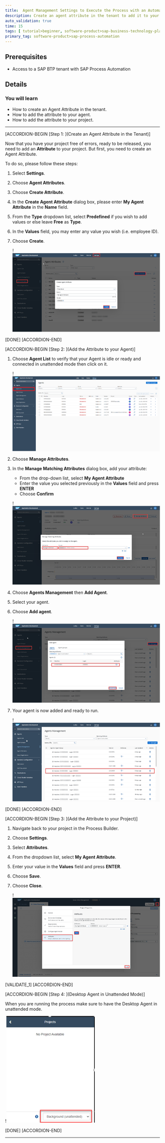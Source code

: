 ```yaml
---
title:  Agent Management Settings to Execute the Process with an Automation
description: Create an agent attribute in the tenant to add it to your agent and project
auto_validation: true
time: 15
tags: [ tutorial>beginner, software-product>sap-business-technology-platform]
primary_tag: software-product>sap-process-automation
---
```


## Prerequisites
 - Access to a SAP BTP tenant with SAP Process Automation

## Details
### You will learn
  - How to create an Agent Attribute in the tenant.
  - How to add the attribute to your agent.
  - How to add the attribute to your project.

---

[ACCORDION-BEGIN [Step 1: ](Create an Agent Attribute in the Tenant)]

Now that you have your project free of errors, ready to be released, you need to add an **Attribute** to your project. But first, you need to create an Agent Attribute.

To do so, please follow these steps:

1. Select **Settings**.

2. Choose **Agent Attributes**.

3. Choose **Create Attribute**.

4. In the **Create Agent Attribute** dialog box, please enter **My Agent Attribute** in the **Name** field.

5. From the **Type** dropdown list, select **Predefined** if you wish to add values or else leave **Free** as **Type**.

6. In the **Values** field, you may enter any value you wish (i.e. employee ID).

7. Choose **Create**.

    !![Create Agent Attribute](01-Settings-create-agent-attribute.png)  

[DONE]
[ACCORDION-END]

[ACCORDION-BEGIN [Step 2: ](Add the Attribute to your Agent)]

1. Choose **Agent List** to verify that your Agent is idle or ready and connected in unattended mode then click on it.

    !![Settings Agents List](01-Settings.png)

2. Choose **Manage Attributes**.

3. In the **Manage Matching Attributes** dialog box, add your attribute:

      - From the drop-down list, select **My Agent Attribute**
      - Enter the value you selected previously in the **Values** field and press **ENTER**
      - Choose **Confirm**

    !![Settings Add Attribute](01-Settings-agent-attributes-add.png)

4. Choose **Agents Management** then **Add Agent**.

5. Select your agent.

6. Choose **Add agent**.

    !![Settings Agents Management](01-Settings-Agent-Management-Add-Agent-selected.png)

7. Your agent is now added and ready to run.

    !![Settings Agent add](01-Settings-Agent-Management-Add-Agent-Added.png)

[DONE]
[ACCORDION-END]

[ACCORDION-BEGIN [Step 3: ](Add the Attribute to your Project)]

1. Navigate back to your project in the Process Builder.

2. Choose **Settings**.

3. Select **Attributes**.

4. From the dropdown list, select **My Agent Attribute**.

5. Enter your value in the **Values** field and press **ENTER**.

6. Choose **Save**.

7. Choose **Close**.   

      !![Release](00-adding-attribute-value.png)

[VALIDATE_1]
[ACCORDION-END]      

[ACCORDION-BEGIN [Step 4: ](Desktop Agent in Unattended Mode)]

When you are running the process make sure to have the Desktop Agent in unattended mode.

!![Agent in background](Agentbackground.png)

[DONE]
[ACCORDION-END]




---
